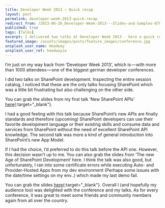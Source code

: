 ```yaml
---
title: Developer Week 2013 — Quick recap
layout: post
permalink: developer-week-2013-quick-recap
redirect_from: /2013-06-26_Developer-Week-2013---Slides-and-Samples-878221fc03ee
published: true
tags: [Talks]
excerpt: I delivered two talks at Developer Week 2013 - here a quick recap
featured_image: /assets/images/posts/feature_images/conference.jpg
unsplash_user_name: Headway
unsplash_user_ref: headwayio
---
```


I’m just on my way back from ‘Developer Week 2013’, which is — with more than 1000 attendees — one of the biggest german developer conferences.

I did two talks on SharePoint development. Inspecting the entire session catalog, I noticed that these are the only talks focusing SharePoint which was a little bit frustrating but also challenging on the other side.

You can grab the slides from my first talk ‘New SharePoint APIs’ [here](http://www.slideshare.net/ThorstenHans/new-sharepoint-apis){:target="_blank"}.

I had a good feeling with this talk because SharePoint’s new APIs are finally standards and therefore (upcoming) SharePoint developers can use their favorite development language or their existing skills and consume data and services from SharePoint without the need of excellent SharePoint API knowledge. The second talk was more a kind of general introduction into SharePoint’s new App Model.

If I had the choice, I’d preferred to do this talk before the API one. However, this decision wasn’t up to me. You can also grab the slides from ‘The new Age of SharePoint Development‘ here. I think the talk was also good, but unfortunately, I ran into some certificate errors while executing Auto- and Provider-Hosted Apps from my dev environment (Perhaps some issues with the date/time settings on my env..) which made my last demo fail.

You can grab the sildes [here](http://www.slideshare.net/ThorstenHans/the-new-age-of-sharepoint-development){:target="_blank"}. Overall I (and hopefully my audience too) was delighted with the conference and my talks. As for every conference, it was great to meet some friends and community members again from all over the country.


